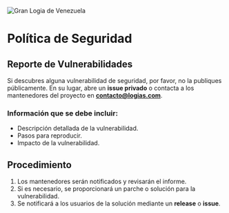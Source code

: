 ![Gran Logia de Venezuela](https://www.granlogiadevenezuela.com/master/masonic/assets/img/theme/logob_yellow.png)

# Política de Seguridad

## Reporte de Vulnerabilidades

Si descubres alguna vulnerabilidad de seguridad, por favor, no la publiques públicamente. En su lugar, abre un **issue privado** o contacta a los mantenedores del proyecto en **contacto@logias.com**.

### Información que se debe incluir:

- Descripción detallada de la vulnerabilidad.
- Pasos para reproducir.
- Impacto de la vulnerabilidad.

## Procedimiento

1. Los mantenedores serán notificados y revisarán el informe.
2. Si es necesario, se proporcionará un parche o solución para la vulnerabilidad.
3. Se notificará a los usuarios de la solución mediante un **release** o **issue**.
